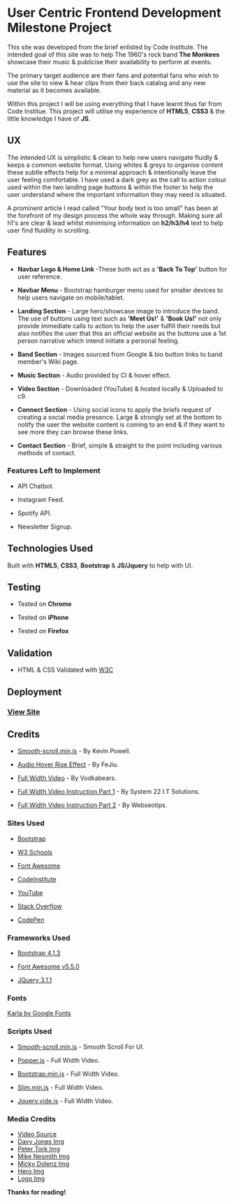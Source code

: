 # User Centric Frontend Development Milestone Project

This site was developed from the brief enlisted by Code Institute. The intended goal of this site was to help The 1960's rock band **The Monkees** showcase their music & publicise their availability to perform at events.

The primary target audience are their fans and potential fans who wish to use the site to view & hear clips from their back catalog and any new material as it becomes available.

Within this project I will be using everything that I have learnt thus far from Code Institue.
This project will utilise my experience of **HTML5**, **CSS3** & the little knowledge I have of **JS**.

## UX

The intended UX is simplistic & clean to help new users navigate fluidly & keeps a common website format. Using whites & greys to organise content these subtle effects help for a minimal approach & intentionally leave the user feeling comfortable. I have used a dark grey as the call to action colour used within the two landing page buttons & within the footer to help the user understand where the important information they may need is situated.

A prominent article I read called "Your body text is too small" has been at the forefront of my design process the whole way through. Making sure all h1's are clear & lead whilst minimising information on **h2/h3/h4** text to help user find fluidiity in scrolling.

## Features 

* **Navbar Logo & Home Link** -These both act as a **'Back To Top'** button for user reference. 

* **Navbar Menu** - Bootstrap hamburger menu used for smaller devices to help users navigate on mobile/tablet.

* **Landing Section** - Large hero/showcase image to introduce the band. The use of buttons using text such as **'Meet Us!'** & **'Book Us!'** not only provide immediate calls to action to help the user fulfill their needs but also notifies the user that this an official website as the buttons use a 1st person narrative which intend initiate a personal feeling.

* **Band Section** - Images sourced from Google & bio button links to band member's Wiki page.

* **Music Section** - Audio provided by CI & hover effect.

* **Video Section** - Downloaded (YouTube) & hosted locally & Uploaded to c9.

* **Connect Section** - Using social icons to apply the briefs request of creating a social media presence. Large & strongly set at the bottom to notify the user the website content is coming to an end & if they want to see more they can browse these links.

* **Contact Section** - Brief, simple & straight to the point including various methods of contact.

### Features Left to Implement 

* API Chatbot.

* Instagram Feed.

* Spotify API.

* Newsletter Signup.

## Technologies Used

Built with **HTML5**, **CSS3**, **Bootstrap** & **JS/Jquery** to help with UI.

## Testing

* Tested on **Chrome**

* Tested on **iPhone**

* Tested on **Firefox**

## Validation

* HTML & CSS Validated with [W3C](https://validator.w3.org)

## Deployment

### [View Site](https://elh0.github.io/User-Centric-Frontend-Development-Milestone-Project)

## Credits 

* [Smooth-scroll.min.js](https://codepen.io/kevinpowell/pen/dWzGox) - By Kevin Powell.

* [Audio Hover Rise Effect](https://codepen.io/dcastanos/pen/FeJiu) - By FeJiu.

* [Full Width Video](https://github.com/vodkabears/Vide) - By Vodkabears.

* [Full Width Video Instruction Part 1](https://youtu.be/4tYPDXfjP1Y) - By System 22 I.T Solutions.

* [Full Width Video Instruction Part 2](https://youtu.be/Y1eCNrUDrQg) - By Webseotips.

### Sites Used

* [Bootstrap](https://getbootstrap.com/docs/4.1/getting-started/introduction/)

* [W3 Schools](https://www.w3schools.com/html/default.asp) 

* [Font Awesome](https://www.bootstrapcdn.com/fontawesome/) 

* [CodeInstitute](https://courses.codeinstitute.net)

* [YouTube](https://www.youtube.com/)

* [Stack Overflow](https://stackoverflow.com/)

* [CodePen](https://codepen.io/)

### Frameworks Used 

* [Bootstrap 4.1.3](https://getbootstrap.com/)

* [Font Awesome v5.5.0](https://fontawesome.com/how-to-use/on-the-web/setup/getting-started?using=web-fonts-with-css)

* [JQuery 3.1.1](https://jquery.com/download/)


### Fonts 

[Karla by Google Fonts](https://fonts.google.com/specimen/Karla)

### Scripts Used

* [Smooth-scroll.min.js](https://codepen.io/kevinpowell/pen/dWzGox) - Smooth Scroll For UI.

* [Popper.js](https://getbootstrap.com/) - Full Width Video. 

* [Bootstrap.min.js](https://getbootstrap.com/) - Full Width Video.

* [Slim.min.js](https://getbootstrap.com/) - Full Width Video.

* [Jquery.vide.js](https://github.com/vodkabears/Vide) - Full Width Video.

### Media Credits

* [Video Source](https://www.youtube.com/watch?v=xvqeSJlgaNk)
* [Davy Jones Img](http://www.gstatic.com/tv/thumb/persons/863/863_v9_ba.jpg)
* [Peter Tork Img](http://www.gstatic.com/tv/thumb/persons/1784/1784_v9_ba.jpg)
* [Mike Nesmith Img](http://images5.fanpop.com/image/photos/30800000/Monkees-the-monkees-30872713-804-1024.jpg)
* [Micky Dolenz Img](http://www.monkeeslivealmanac.com/uploads/7/8/9/5/7895731/5389806_orig.jpg)
* [Hero Img](https://www.monkeeslivealmanac.com/uploads/7/8/9/5/7895731/6073041_orig.jpg)
* [Logo Img](https://static1.squarespace.com/static/583863c1e6f2e1216884123c/58386b3b4402431df91128b8/5a2586f1c830250fac0cf3b7/1513805375883/14713926381211565150the-monkees-logo.jpg?format=1500w)

**Thanks for reading!**




